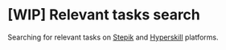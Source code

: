 # [WIP] Relevant tasks search

Searching for relevant tasks on
[Stepik](https://stepik.org/users/30844594/courses) and
[Hyperskill](https://hyperskill.org/onboarding/) platforms.